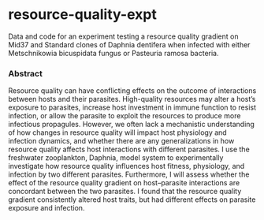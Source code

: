 # resource-quality-expt
Data and code for an experiment testing a resource quality gradient on Mid37 and Standard clones of Daphnia dentifera when infected with either Metschnikowia bicuspidata fungus or Pasteuria ramosa bacteria.

### Abstract
Resource quality can have conflicting effects on the outcome of interactions between hosts and their parasites. High-quality resources may alter a host’s exposure to parasites, increase host investment in immune function to resist infection, or allow the parasite to exploit the resources to produce more infectious propagules. However, we often lack a mechanistic understanding of how changes in resource quality will impact host physiology and infection dynamics, and whether there are any generalizations in how resource quality affects host interactions with different parasites. I use the freshwater zooplankton, Daphnia, model system to experimentally investigate how resource quality influences host fitness, physiology, and infection by two different parasites. Furthermore, I will assess whether the effect of the resource quality gradient on host–parasite interactions are concordant between the two parasites. I found that the resource quality gradient consistently altered host traits, but had different effects on parasite exposure and infection.
